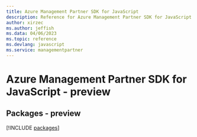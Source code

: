 ```yaml
---
title: Azure Management Partner SDK for JavaScript
description: Reference for Azure Management Partner SDK for JavaScript
author: xirzec
ms.author: jeffish
ms.data: 04/06/2023
ms.topic: reference
ms.devlang: javascript
ms.service: managementpartner
---
```

# Azure Management Partner SDK for JavaScript - preview
## Packages - preview
[!INCLUDE [packages](management-partner-index.md)]